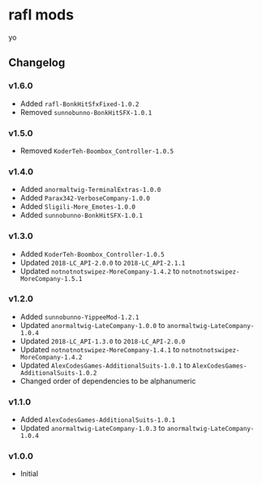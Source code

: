 # rafl mods

yo

## Changelog

### v1.6.0
- Added `rafl-BonkHitSfxFixed-1.0.2`
- Removed `sunnobunno-BonkHitSFX-1.0.1`

### v1.5.0
- Removed `KoderTeh-Boombox_Controller-1.0.5`

### v1.4.0
- Added `anormaltwig-TerminalExtras-1.0.0`
- Added `Parax342-VerboseCompany-1.0.0`
- Added `Sligili-More_Emotes-1.0.0`
- Added `sunnobunno-BonkHitSFX-1.0.1`

### v1.3.0
- Added `KoderTeh-Boombox_Controller-1.0.5`
- Updated `2018-LC_API-2.0.0` to `2018-LC_API-2.1.1`
- Updated `notnotnotswipez-MoreCompany-1.4.2` to `notnotnotswipez-MoreCompany-1.5.1`

### v1.2.0
- Added `sunnobunno-YippeeMod-1.2.1`
- Updated `anormaltwig-LateCompany-1.0.0` to `anormaltwig-LateCompany-1.0.4`
- Updated `2018-LC_API-1.3.0` to `2018-LC_API-2.0.0`
- Updated `notnotnotswipez-MoreCompany-1.4.1` to `notnotnotswipez-MoreCompany-1.4.2`
- Updated `AlexCodesGames-AdditionalSuits-1.0.1` to `AlexCodesGames-AdditionalSuits-1.0.2`
- Changed order of dependencies to be alphanumeric

### v1.1.0
- Added `AlexCodesGames-AdditionalSuits-1.0.1`
- Updated `anormaltwig-LateCompany-1.0.3` to `anormaltwig-LateCompany-1.0.4`

### v1.0.0
- Initial
